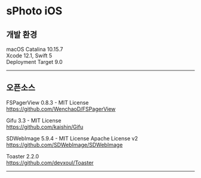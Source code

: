 # sPhoto iOS
  
  
## 개발 환경
macOS Catalina 10.15.7  
Xcode 12.1, Swift 5  
Deployment Target 9.0     
  
---
  
## 오픈소스

FSPagerView 0.8.3 - MIT License  
https://github.com/WenchaoD/FSPagerView  
  
Gifu 3.3 - MIT License  
https://github.com/kaishin/Gifu  
  
SDWebImage 5.9.4 - MIT License Apache License v2  
https://github.com/SDWebImage/SDWebImage  
  
Toaster 2.2.0  
https://github.com/devxoul/Toaster  
  
---
